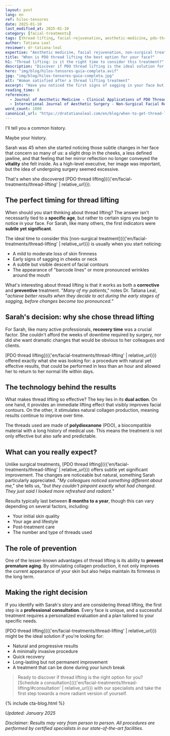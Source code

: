 ```yaml
---
layout: post
lang: en
ref: hilos-tensores
date: 2025-01-10
last_modified_at: 2025-01-10
category: [facial-treatments]
tags: [thread-lifting, facial-rejuvenation, aesthetic-medicine, pdo-threads, facial-sagging]
author: Tatiana Leal
reviewer: dr-tatiana-leal
expertise: "Aesthetic medicine, facial rejuvenation, non-surgical treatments"
title: "When is PDO thread lifting the best option for your face?"
h1: "Thread lifting: is it the right time to consider this treatment?"
description: "Discover if PDO thread lifting is the ideal solution for your aesthetic concerns. Learn when is the best time to consider this treatment and what to expect."
hero: "img/blog/hilos-tensores-guia-completa.avif"
jpg: "img/blog/hilos-tensores-guia-completa.jpg"
alt: "Woman satisfied after a thread lifting treatment"
excerpt: "Have you noticed the first signs of sagging in your face but feel surgery is too much? Discover why PDO thread lifting might be exactly what you're looking for."
reading_time: 8
references:
  - Journal of Aesthetic Medicine - Clinical Applications of PDO Threads: "https://www.aestheticmedicine.org/example"
  - International Journal of Aesthetic Surgery - Non-Surgical Facial Rejuvenation: "https://www.aestheticsurgery.org/example"
word_count: 1800
canonical_url: "https://dratatianaleal.com/en/blog/when-to-get-thread-lifting/"
---
```

I'll tell you a common history.

Maybe your history.

Sarah was 45 when she started noticing those subtle changes in her face that concern so many of us: a slight drop in the cheeks, a less defined jawline, and that feeling that her mirror reflection no longer conveyed the **vitality** she felt inside. As a high-level executive, her image was important, but the idea of undergoing surgery seemed excessive.

That's when she discovered [PDO thread lifting]({{'en/facial-treatments/thread-lifting' | relative_url}}).

## The perfect timing for thread lifting

When should you start thinking about thread lifting? The answer isn't necessarily tied to a **specific age**, but rather to certain signs you begin to notice in your face. For Sarah, like many others, the first indicators were **subtle yet significant**.

The ideal time to consider this [non-surgical treatment]({{'en/facial-treatments/thread-lifting' | relative_url}}) is usually when you start noticing:

- A mild to moderate loss of skin firmness
- Early signs of sagging in cheeks or neck
- A subtle but visible descent of facial contours
- The appearance of "barcode lines" or more pronounced wrinkles around the mouth

What's interesting about thread lifting is that it works as both a **corrective** and **preventive** treatment. "*Many of my patients*," notes Dr. Tatiana Leal, "*achieve better results when they decide to act during the early stages of sagging, before changes become too pronounced.*"

## Sarah's decision: why she chose thread lifting

For Sarah, like many active professionals, **recovery time** was a crucial factor. She couldn't afford the weeks of downtime required by surgery, nor did she want dramatic changes that would be obvious to her colleagues and clients.

[PDO thread lifting]({{'en/facial-treatments/thread-lifting' | relative_url}}) offered exactly what she was looking for: a procedure with natural yet effective results, that could be performed in less than an hour and allowed her to return to her normal life within days.

## The technology behind the results

What makes thread lifting so effective? The key lies in its **dual action**. On one hand, it provides an immediate lifting effect that visibly improves facial contours. On the other, it stimulates natural collagen production, meaning results continue to improve over time.

The threads used are made of **polydioxanone** (PDO), a biocompatible material with a long history of medical use. This means the treatment is not only effective but also safe and predictable.

## What can you really expect?

Unlike surgical treatments, [PDO thread lifting]({{'en/facial-treatments/thread-lifting' | relative_url}}) offers subtle yet significant improvement. The changes are noticeable but natural, something Sarah particularly appreciated. "*My colleagues noticed something different about me*," she tells us, "*but they couldn't pinpoint exactly what had changed. They just said I looked more refreshed and radiant.*"

Results typically last between **8 months to a year**, though this can vary depending on several factors, including:

- Your initial skin quality
- Your age and lifestyle
- Post-treatment care
- The number and type of threads used

## The role of prevention

One of the lesser-known advantages of thread lifting is its ability to **prevent premature aging**. By stimulating collagen production, it not only improves the current appearance of your skin but also helps maintain its firmness in the long term.

## Making the right decision

If you identify with Sarah's story and are considering thread lifting, the first step is a **professional consultation**. Every face is unique, and a successful treatment requires a personalized evaluation and a plan tailored to your specific needs.

[PDO thread lifting]({{'en/facial-treatments/thread-lifting' | relative_url}}) might be the ideal solution if you're looking for:

- Natural and progressive results
- A minimally invasive procedure
- Quick recovery
- Long-lasting but not permanent improvement
- A treatment that can be done during your lunch break

>Ready to discover if thread lifting is the right option for you? [Schedule a consultation]({{'en/facial-treatments/thread-lifting/#consultation' | relative_url}}) with our specialists and take the first step towards a more radiant version of yourself.

{% include cta-blog.html %}

*Updated: January 2025*

*Disclaimer: Results may vary from person to person. All procedures are performed by certified specialists in our state-of-the-art facilities.*